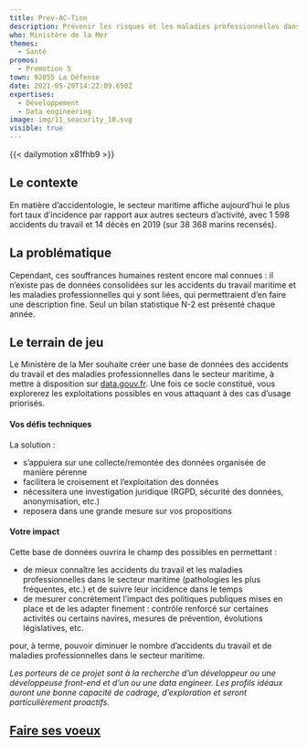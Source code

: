```yaml
---
title: Prev-AC-Tion
description: Prévenir les risques et les maladies professionnelles dans le secteur maritime
who: Ministère de la Mer
themes:
  - Santé
promos:
  - Promotion 5
town: 92055 La Défense
date: 2021-05-20T14:22:09.650Z
expertises:
  - Développement
  - Data engineering
image: img/11_seacurity_10.svg
visible: true
---
```


{{< dailymotion x81fhb9 >}}

## Le contexte

En matière d’accidentologie, le secteur maritime affiche aujourd’hui le plus fort taux d’incidence par rapport aux autres secteurs d’activité, avec 1 598 accidents du travail et 14 décès en 2019 (sur 38 368 marins recensés).

## La problématique

Cependant, ces souffrances humaines restent encore mal connues : il n’existe pas de données consolidées sur les accidents du travail maritime et les maladies professionnelles qui y sont liées, qui permettraient d’en faire une description fine. Seul un bilan statistique N-2 est présenté chaque année.

## Le terrain de jeu

Le Ministère de la Mer souhaite créer une base de données des accidents du travail et des maladies professionnelles dans le secteur maritime, à mettre à disposition sur [data.gouv.fr](https://www.data.gouv.fr/fr/). Une fois ce socle constitué, vous explorerez les exploitations possibles en vous attaquant à des cas d’usage priorisés.

#### Vos défis techniques

La solution :

- s’appuiera sur une collecte/remontée des données organisée de manière pérenne
- facilitera le croisement et l’exploitation des données
- nécessitera une investigation juridique (RGPD, sécurité des données, anonymisation, etc.)
- reposera dans une grande mesure sur vos propositions

#### Votre impact 

Cette base de données ouvrira le champ des possibles en permettant :

- de mieux connaître les accidents du travail et les maladies professionnelles dans le secteur maritime (pathologies les plus fréquentes, etc.) et de suivre leur incidence dans le temps
- de mesurer concrètement l’impact des politiques publiques mises en place et de les adapter finement : contrôle renforcé sur certaines activités ou certains navires, mesures de prévention, évolutions législatives, etc.

pour, à terme, pouvoir diminuer le nombre d’accidents du travail et de maladies professionnelles dans le secteur maritime.

_Les porteurs de ce projet sont à la recherche d’un développeur ou une développeuse front-end et d’un ou une data engineer. Les profils idéaux auront une bonne capacité de cadrage, d’exploration et seront particulièrement proactifs._

## [Faire ses voeux](https://www.demarches-simplifiees.fr/commencer/aac-eig5-voeux)
